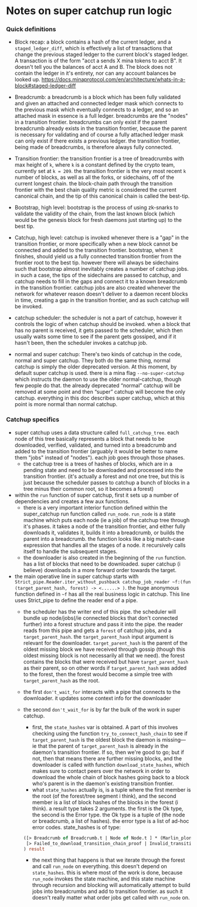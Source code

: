 # Notes on super catchup run logic

### Quick definitions

- Block recap: a block contains a hash of the current ledger, and a `staged_ledger_diff`, which is effectively a list of transactions that change the previous staged ledger to the current block's staged ledger. A transaction is of the form "acct a sends X mina tokens to acct B". It doesn't tell you the balances of acct A and B. The block does not contain the ledger in it's entirety, nor can any account balances be looked up.  https://docs.minaprotocol.com/en/architecture/whats-in-a-block#staged-ledger-diff

- Breadcrumb: a breadcrumb is a block which has been fully validated and given an attached and connected ledger mask which connects to the previous mask which eventually connects to a ledger, and so an attached mask in essence is a full ledger. breadcrumbs are the "nodes" in a transition frontier. breadcrumbs can only exist if the parent breadcrumb already exists in the transition frontier, because the parent is necessary for validating and of course a fully attached ledger mask can only exist if there exists a previous ledger.  the transition frontier, being made of breadcrumbs, is therefore always fully connected.

- Transition frontier: the transition frontier is a tree of breadcrumbs with max height of `k`, where `k` is a constant defined by the crypto team, currently set at `k = 209`.  the transition frontier is the very most recent `k` number of blocks, as well as all the forks, or sidechains, off of the current longest chain.  the block-chain path through the transition frontier with the best chain quality metric is considered the current canonical chain, and the tip of this canonical chain is called the best-tip.  

- Bootstrap, high level: bootstrap is the process of using zk-snarks to validate the validity of the chain, from the last known block (which would be the genesis block for fresh daemons just starting up) to the best tip.

- Catchup, high level: catchup is invoked whenever there is a "gap" in the transition frontier, or more specifically when a new block cannot be connected and added to the transition frontier. bootstrap, when it finishes, should yield us a fully connected transition frontier from the frontier root to the best tip. however there will always be sidechains such that bootstrap almost inevitably creates a number of catchup jobs.  in such a case, the tips of the sidechains are passed to catchup, and catchup needs to fill in the gaps and connect it to a known breadcrumb in the transition frontier.  catchup jobs are also created whenever the network for whatever reason doesn't deliver to a daemon recent blocks in time, creating a gap in the transition frontier, and as such catchup will be invoked.

- catchup scheduler: the scheduler is not a part of catchup, however it controls the logic of when catchup should be invoked. when a block that has no parent is received, it gets passed to the scheduler, which then usually waits some time to see if the parent gets gossiped, and if it hasn't been, then the scheduler invokes a catchup job. 

- normal and super catchup: There's two kinds of catchup in the code, normal and super catchup.  They both do the same thing, normal catchup is simply the older deprecated version.  At this moment, by default super catchup is used.  there is a mina flag `--no-super-catchup` which instructs the daemon to use the older normal-catchup, though few people do that.  the already deprecated “normal” catchup will be removed at some point and then “super” catchup will become the only catchup.  everything in this doc describes super catchup, which at this point is more normal than normal catchup.

### Catchup specifics

- super catchup uses a data structure called `full_catchup_tree`. each node of this tree basically represents a block that needs to be downloaded, verified, validated, and turned into a breadcrumb and added to the transition frontier (arguably it would be better to name them "jobs" instead of "nodes"). each job goes through those phases.
    - the catchup tree is a trees of hashes of blocks, which are in a pending state and need to be downloaded and processed into the transition frontier. (it's actually a forest and not one tree, but this is just because the scheduler passes to catchup a bunch of blocks in a tree minus their common root, so it becomes a forest)
- within the `run` function of super catchup, first it sets up a number of dependencies and creates a few aux functions.
    - there is a very important interior function defined within the super_catchup run function called `run_node`. `run_node` is a state machine which puts each node (ie a job) of the catchup tree through it's phases. it takes a node of the transition frontier, and either fully downloads it, validates it, builds it into a breadcrumb, or builds the parent into a breadcrumb. the function looks like a big match-case expression that handles all the stages of a node. it recursively calls itself to handle the subsequent stages.
    - the downloader is also created in the beginning of the `run` function. has a list of blocks that need to be downloaded. super catchup (i believe) downloads in a more forward order towards the target.
- the main operative line in super catchup starts with `Strict_pipe.Reader.iter_without_pushback catchup_job_reader ~f:(fun (target_parent_hash, forest) -> <......> )`. the huge anonymous function defined in `~f` has all the real business logic in catchup.  This line uses Strict_pipe to define the reader end of a pipe.
    - the scheduler has the writer end of this pipe. the scheduler will bundle up node/jobs(/ie connected blocks that don't connected further) into a forest structure and pass it into the pipe. the reader reads from this pipe and gets a `forest` of catchup jobs, and a `target_parent_hash`. the `target_parent_hash` input argument is relevant for the downloader.  `target_parent_hash` is the parent of the oldest missing block we have received through gossip (though this oldest missing block is not necessarily all that we need).  the forest contains the blocks that were received but have `target_parent_hash` as their parent, so on other words if `target_parent_hash` was added to the forest, then the forest would become a simple tree with `target_parent_hash` as the root.
    - the first `don't_wait_for` interacts with a pipe that connects to the downloader. it updates some context info for the downloader
    - the second `don't_wait_for` is by far the bulk of the work in super catchup.
        - first, the `state_hashes` var is obtained.  A part of this involves checking using the function `try_to_connect_hash_chain` to see if `target_parent_hash` is the oldest block the daemon is missing— ie that the parent of `target_parent_hash` is already in the daemon's transition frontier.  If so, then we're good to go; but if not, then that means there are further missing blocks, and the downloader is called with function `download_state_hashes`, which makes sure to contact peers over the network in order to download the whole chain of block hashes going back to a block who's parent is in the daemon's existing transition frontier.
        - what `state_hashes` actually is, is a tuple where the first member is the root (of the forest/tree segment i think), and the second member is a list of block hashes of the blocks in the forest (i think). a result type takes 2 arguments. the first is the Ok type, the second is the Error type.  the Ok type is a tuple of (the node or breadcrumb, a list of hashes).  the error type is a list of ad-hoc error codes.  state_hashes is of type:
        
        ```ocaml
        ([> Breadcrumb of Breadcrumb.t | Node of Node.t ] * (Marlin_plonk_bindings_pasta_fp.t list),
         [> Failed_to_download_transition_chain_proof | Invalid_transition_chain_proof | No_common_ancestor | Peer_moves_too_fast ] list
        ) result
        ```
        
        - the next thing that happens is that we iterate through the forest and call `run_node` on everything. this doesn't depend on `state_hashes`. this is where most of the work is done, because `run_node` invokes the state machine, and this state machine through recursion and blocking will automatically attempt to build jobs into breadcrumbs and add to transition frontier.  as such it doesn't really matter what order jobs get called with `run_node` on.